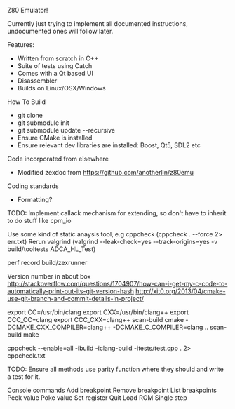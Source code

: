 Z80 Emulator!

Currently just trying to implement all documented instructions, undocumented ones will follow later.

Features:
* Written from scratch in C++
* Suite of tests using Catch
* Comes with a Qt based UI
* Disassembler
* Builds on Linux/OSX/Windows

How To Build
* git clone
* git submodule init
* git submodule update --recursive
* Ensure CMake is installed
* Ensure relevant dev libraries are installed: Boost, Qt5, SDL2 etc

Code incorporated from elsewhere
* Modified zexdoc from https://github.com/anotherlin/z80emu

Coding standards
* Formatting?

TODO:
Implement callack mechanism for extending, so don't have to inherit to do stuff like cpm_io


Use some kind of static anaysis tool, e.g cppcheck (cppcheck . --force 2> err.txt)
Rerun valgrind (valgrind --leak-check=yes --track-origins=yes -v build/tooltests ADCA_HL_Test)

perf record build/zexrunner

Version number in about box
http://stackoverflow.com/questions/1704907/how-can-i-get-my-c-code-to-automatically-print-out-its-git-version-hash
http://xit0.org/2013/04/cmake-use-git-branch-and-commit-details-in-project/

export CC=/usr/bin/clang
export CXX=/usr/bin/clang++
export CCC_CC=clang
export CCC_CXX=clang++
scan-build cmake -DCMAKE_CXX_COMPILER=clang++ -DCMAKE_C_COMPILER=clang ..
scan-build make

cppcheck --enable=all -ibuild -iclang-build -itests/test.cpp . 2> cppcheck.txt

TODO: Ensure all methods use parity function where they should and write a test for it.

Console commands
Add breakpoint
Remove breakpoint
List breakpoints
Peek value
Poke value
Set register
Quit
Load ROM
Single step
